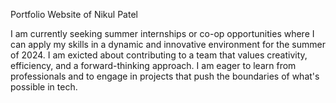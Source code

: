 Portfolio Website of Nikul Patel

I am currently seeking summer internships or co-op opportunities where I can apply my skills in a dynamic and innovative environment for the summer of 2024. 
I am exicted about contributing to a team that values creativity, efficiency, and a forward-thinking approach. 
I am eager to learn from  professionals and to engage in projects that push the boundaries of what's possible in tech.
